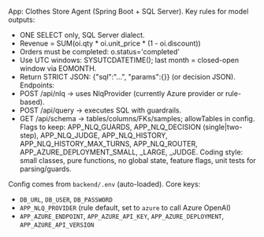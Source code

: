 App: Clothes Store Agent (Spring Boot + SQL Server).
Key rules for model outputs:
- ONE SELECT only, SQL Server dialect.
- Revenue = SUM(oi.qty * oi.unit_price * (1 - oi.discount))
- Orders must be completed: o.status='completed'
- Use UTC windows: SYSUTCDATETIME(); last month = closed-open window via EOMONTH.
- Return STRICT JSON: {"sql":"...", "params":{}} (or decision JSON).
Endpoints:
- POST /api/nlq -> uses NlqProvider (currently Azure provider or rule-based).
- POST /api/query -> executes SQL with guardrails.
- GET /api/schema -> tables/columns/FKs/samples; allowTables in config.
Flags to keep:
APP_NLQ_GUARDS, APP_NLQ_DECISION (single|two-step), APP_NLQ_JUDGE,
APP_NLQ_HISTORY, APP_NLQ_HISTORY_MAX_TURNS, APP_NLQ_ROUTER,
APP_AZURE_DEPLOYMENT_SMALL, _LARGE, _JUDGE.
Coding style: small classes, pure functions, no global state, feature flags, unit tests for parsing/guards.

Config comes from `backend/.env` (auto-loaded). Core keys:
- `DB_URL`, `DB_USER`, `DB_PASSWORD`
- `APP_NLQ_PROVIDER` (rule default, set to `azure` to call Azure OpenAI)
- `APP_AZURE_ENDPOINT`, `APP_AZURE_API_KEY`, `APP_AZURE_DEPLOYMENT`, `APP_AZURE_API_VERSION`
